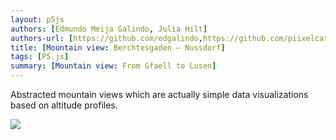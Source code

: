 ```yaml
---
layout: p5js
authors: [Edmundo Meija Galindo, Julia Hilt]
authors-url: [https://github.com/edgalindo,https://github.com/piixelcat]
title: [Mountain view: Berchtesgaden – Nussdorf]
tags: [P5.js]
summary: [Mountain view: From Gfaell to Lusen]
---
```


Abstracted mountain views which are actually simple data visualizations based on altitude profiles.

![](mountain-view/mountain-view-01/out.png)
